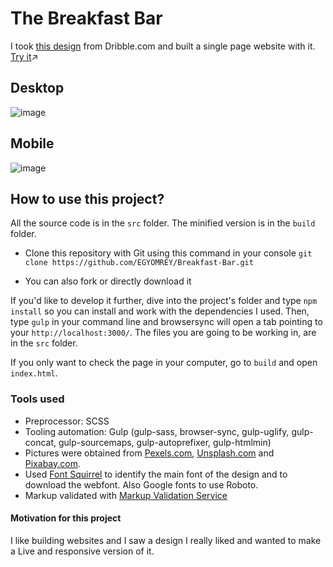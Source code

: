 # The Breakfast Bar

I took [this design](https://egyomrey.github.io/Breakfast-Bar/Mockup%20from%20Dribbble.jpg) from Dribble.com and built a single page website with it. [Try it](https://egyomrey.github.io/Breakfast-Bar/build/index.html):arrow_upper_right:

## Desktop
![image](https://i.imgur.com/EEvod59.png)

## Mobile
![image](https://i.imgur.com/pDTMOGn.png)

## How to use this project?

All the source code is in the `src` folder. The minified version is in the `build` folder.

- Clone this repository with Git using this command in your console
`git clone https://github.com/EGYOMREY/Breakfast-Bar.git`

- You can also fork or directly download it

If you'd like to develop it further, dive into the project's folder and type `npm install` so you can install and work with the dependencies I used. Then, type `gulp` in your command line and browsersync will open a tab pointing to your `http://localhost:3000/`. The files you are going to be working in, are in the `src` folder.

If you only want to check the page in your computer, go to `build` and open `index.html`.

### Tools used

- Preprocessor: SCSS
- Tooling automation: Gulp (gulp-sass, browser-sync, gulp-uglify, gulp-concat, gulp-sourcemaps, gulp-autoprefixer, gulp-htmlmin)
- Pictures were obtained from [Pexels.com](https://www.pexels.com/), [Unsplash.com](https://unsplash.com/) and [Pixabay.com](https://pixabay.com/en/).
- Used [Font Squirrel](https://www.fontsquirrel.com) to identify the main font of the design and to download the webfont. Also Google fonts to use Roboto.
- Markup validated with [Markup Validation Service](https://validator.w3.org)


#### Motivation for this project

I like building websites and I saw a design I really liked and wanted to make a Live and responsive version of it.

